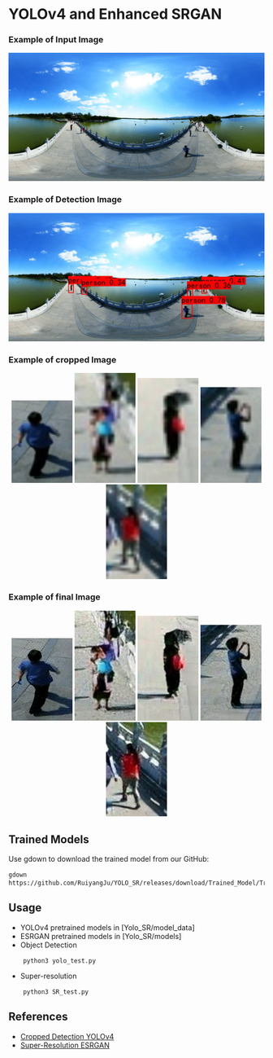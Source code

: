 # YOLOv4 and Enhanced SRGAN

### Example of Input Image
<p align="center">
  <img src="Yolo_SR/input/example.jpg" width="640" title="input">
</p>

### Example of Detection Image
<p align="center">
  <img src="Yolo_SR/yolo_detection/det_img_example.jpg" width="640" title="detection">
</p>

### Example of cropped Image
<p align="center">
  <img src="Yolo_SR/yolo_output/croped_img_example_0.jpg" width="120" title="cropped">
  <img src="Yolo_SR/yolo_output/croped_img_example_1.jpg" width="120" title="cropped">
  <img src="Yolo_SR/yolo_output/croped_img_example_2.jpg" width="120" title="cropped">
  <img src="Yolo_SR/yolo_output/croped_img_example_3.jpg" width="120" title="cropped">
  <img src="Yolo_SR/yolo_output/croped_img_example_4.jpg" width="120" title="cropped">
</p>

### Example of final Image
<p align="center">
  <img src="Yolo_SR/final_output/croped_img_example_0_rlt.png" width="120" title="final">
  <img src="Yolo_SR/final_output/croped_img_example_1_rlt.png" width="120" title="final">
  <img src="Yolo_SR/final_output/croped_img_example_2_rlt.png" width="120" title="final">
  <img src="Yolo_SR/final_output/croped_img_example_3_rlt.png" width="120" title="final">
  <img src="Yolo_SR/final_output/croped_img_example_4_rlt.png" width="120" title="final">
</p>

## Trained Models
Use gdown to download the trained model from our GitHub:
```
gdown https://github.com/RuiyangJu/YOLO_SR/releases/download/Trained_Model/Trained_Model.zip
```

## Usage
* YOLOv4 pretrained models in [Yolo_SR/model_data]
* ESRGAN pretrained models in [Yolo_SR/models]
* Object Detection
```
    python3 yolo_test.py
```
* Super-resolution
```
    python3 SR_test.py
```

## References
* [Cropped Detection YOLOv4](https://github.com/GaoZiqiang/crop_objects_based_yolov4_pytorch)
* [Super-Resolution ESRGAN](https://github.com/xinntao/ESRGAN)

